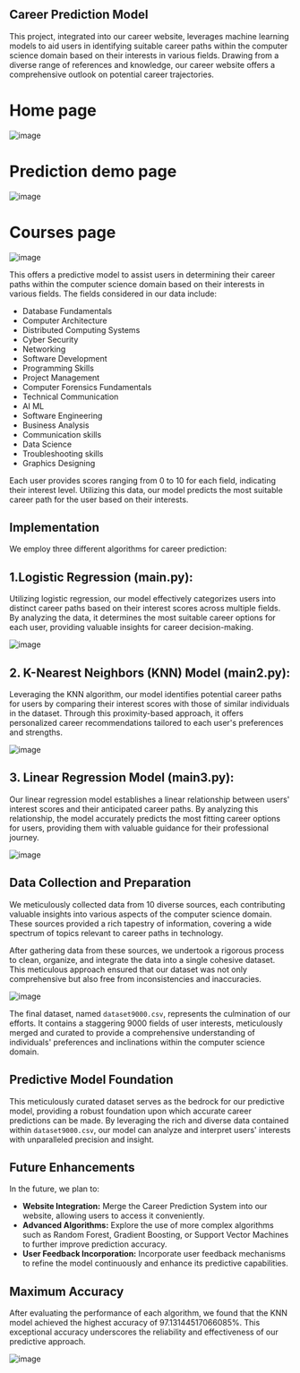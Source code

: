 ## Career Prediction Model
This project, integrated into our career website, leverages machine learning models to aid users in identifying suitable career paths within the computer science domain based on their interests in various fields. Drawing from a diverse range of references and knowledge, our career website offers a comprehensive outlook on potential career trajectories. 
# Home page
![image](https://github.com/AnivartakJ/Career-Prediction-Model-Career.io-/assets/126934403/2b0a5371-64e7-40f1-9fdd-47f8552f9e67)

# Prediction demo page
![image](https://github.com/AnivartakJ/Career-Prediction-Model-Career.io-/assets/126934403/aa7f62de-c2d3-427b-b8b5-254eb940ee9e)

# Courses page 
![image](https://github.com/AnivartakJ/Career-Prediction-Model-Career.io-/assets/126934403/1faaf4fe-c273-4476-8255-4e03b611bcc7)




This  offers a predictive model to assist users in determining their career paths within the computer science domain based on their interests in various fields. The fields considered in our data include:


- Database Fundamentals
- Computer Architecture
- Distributed Computing Systems
- Cyber Security
- Networking
- Software Development
- Programming Skills
- Project Management
- Computer Forensics Fundamentals
- Technical Communication
- AI ML
- Software Engineering
- Business Analysis
- Communication skills
- Data Science
- Troubleshooting skills
- Graphics Designing

Each user provides scores ranging from 0 to 10 for each field, indicating their interest level. Utilizing this data, our model predicts the most suitable career path for the user based on their interests.

## Implementation

We employ three different algorithms for career prediction:

## 1.Logistic Regression (main.py): 
Utilizing logistic regression, our model effectively categorizes users into distinct career paths based on their interest scores across multiple fields. By analyzing the data, it determines the most suitable career options for each user, providing valuable insights for career decision-making.

   ![image](https://github.com/AnivartakJ/Career-Prediction-Model-Career.io-/assets/126934403/08044f34-5696-4741-953c-ac5c64104db5)


 ## 2. K-Nearest Neighbors (KNN) Model (main2.py):
 Leveraging the KNN algorithm, our model identifies potential career paths for users by comparing their interest scores with those of similar individuals in the dataset. Through this proximity-based approach, it offers personalized career recommendations tailored to each user's preferences and strengths.
 
   ![image](https://github.com/AnivartakJ/Career-Prediction-Model-Career.io-/assets/126934403/44abccb7-e050-4c22-a72a-3b1673afa9e5)
   

 ## 3. Linear Regression Model (main3.py): 
 Our linear regression model establishes a linear relationship between users' interest scores and their anticipated career paths. By analyzing this relationship, the model accurately predicts the most fitting career options for users, providing them with valuable guidance for their professional journey.
 
   ![image](https://github.com/AnivartakJ/Career-Prediction-Model-Career.io-/assets/126934403/095e390b-9995-407d-846a-92423eb83ad9)

   

## Data Collection and Preparation

We meticulously collected data from 10 diverse sources, each contributing valuable insights into various aspects of the computer science domain. These sources provided a rich tapestry of information, covering a wide spectrum of topics relevant to career paths in technology.

After gathering data from these sources, we undertook a rigorous process to clean, organize, and integrate the data into a single cohesive dataset. This meticulous approach ensured that our dataset was not only comprehensive but also free from inconsistencies and inaccuracies.

![image](https://github.com/AnivartakJ/Career-Prediction-Model-Career.io-/assets/126934403/a1576056-2a1a-4c7c-991d-f5391360ec8c)


The final dataset, named `dataset9000.csv`, represents the culmination of our efforts. It contains a staggering 9000 fields of user interests, meticulously merged and curated to provide a comprehensive understanding of individuals' preferences and inclinations within the computer science domain.

## Predictive Model Foundation

This meticulously curated dataset serves as the bedrock for our predictive model, providing a robust foundation upon which accurate career predictions can be made. By leveraging the rich and diverse data contained within `dataset9000.csv`, our model can analyze and interpret users' interests with unparalleled precision and insight.


## Future Enhancements

In the future, we plan to:

- **Website Integration:** Merge the Career Prediction System into our website, allowing users to access it conveniently.
- **Advanced Algorithms:** Explore the use of more complex algorithms such as Random Forest, Gradient Boosting, or Support Vector Machines to further improve prediction accuracy.
- **User Feedback Incorporation:** Incorporate user feedback mechanisms to refine the model continuously and enhance its predictive capabilities.

## Maximum Accuracy

After evaluating the performance of each algorithm, we found that the KNN model achieved the highest accuracy of 97.13144517066085%. This exceptional accuracy underscores the reliability and effectiveness of our predictive approach.

![image](https://github.com/AnivartakJ/Career-Prediction-Model-Career.io-/assets/126934403/d7cb11a0-b1d6-4ac6-8f42-032e13d3b825)

